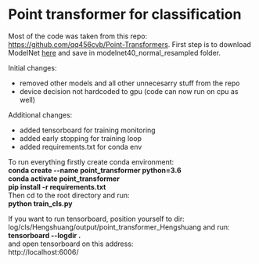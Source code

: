 # Point transformer for classification

Most of the code was taken from this repo: https://github.com/qq456cvb/Point-Transformers. First step is to download  ModelNet <a href="https://shapenet.cs.stanford.edu/media/modelnet40_normal_resampled.zip">here</a> and save in modelnet40_normal_resampled folder.



Initial changes:
- removed other models and all other unnecesarry stuff from the repo
- device decision not hardcoded to gpu (code can now run on cpu as well)

Additional changes:
- added tensorboard for training monitoring
- added early stopping for training loop
- added requirements.txt for conda env

To run everything firstly create conda environment: <br/>
<b>conda create --name point_transformer python=3.6 </b><br/>
<b>conda activate point_transformer </b> <br/>
<b>pip install -r requirements.txt </b><br/>
Then cd to the root directory and run: <br/>
<b>python train_cls.py </b>

If you want to run tensorboard, position yourself to dir: log/cls/Hengshuang/output/point_transformer_Hengshuang and run: <br/>
<b>tensorboard --logdir .</b> <br/>
and open tensorboard on this address: <br/>
http://localhost:6006/

